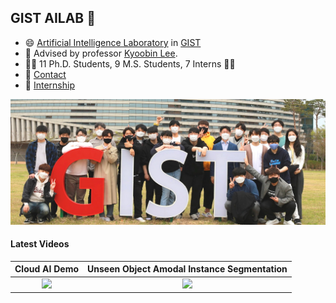 ## GIST AILAB 👋

- 😄 [Artificial Intelligence Laboratory](https://ailab.gist.ac.kr/) in [GIST](https://www.gist.ac.kr/kr/main.html)
- 🤵 Advised by professor [Kyoobin Lee](https://sites.google.com/view/gistailab/members/professor?authuser=0).
- 👨‍🎓 11 Ph.D. Students, 9 M.S. Students, 7 Interns 👩‍🎓
- 🤝 [Contact](mailto:joosoon1111@gist.ac.kr?subject=[GitHub]%20Source%20Han%20Sans) 
- 👐 [Internship](https://sites.google.com/view/gistailab/internship?authuser=0)


<img src="./figures/main.jpg" width="800">

#### Latest Videos
Cloud AI Demo            |  Unseen Object Amodal Instance Segmentation
:-------------------------:|:-------------------------:
[<img src="https://img.youtube.com/vi/mGwisNSSWNI/maxresdefault.jpg" height="200">](https://youtu.be/mGwisNSSWNI "cloud") | [<img src="https://img.youtube.com/vi/rDTmXu6BhIU/maxresdefault.jpg" height="200">](https://youtu.be/rDTmXu6BhIU "uoais")


